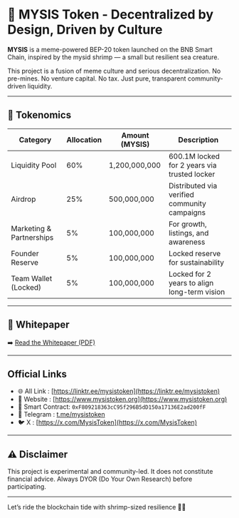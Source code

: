 # 🦐 MYSIS Token - Decentralized by Design, Driven by Culture

**MYSIS** is a meme-powered BEP-20 token launched on the BNB Smart Chain, inspired by the mysid shrimp — a small but resilient sea creature.

This project is a fusion of meme culture and serious decentralization. No pre-mines. No venture capital. No tax. Just pure, transparent community-driven liquidity.

---

## 🧬 Tokenomics

| Category                 | Allocation| Amount (MYSIS)    | Description                                         |
|--------------------------|------------|--------------------|---------------------------------------------------|
| Liquidity Pool           | 60%        | 1,200,000,000      | 600.1M locked for 2 years via trusted locker      |
| Airdrop                  | 25%        | 500,000,000        | Distributed via verified community campaigns      |
| Marketing & Partnerships | 5%         | 100,000,000        | For growth, listings, and awareness               |
| Founder Reserve          | 5%         | 100,000,000        | Locked reserve for sustainability                 |
| Team Wallet (Locked)     | 5%         | 100,000,000        | Locked for 2 years to align long-term vision      |

---

## 📜 Whitepaper  
➡️ [Read the Whitepaper (PDF)](https://github.com/deliasmysis/MYSIS-Token-Whitepaper/raw/main/MYSIS-Token-Whitepaper.pdf)

---

## Official Links
- 🌐 All Link : [https://linktr.ee/mysistoken](https://linktr.ee/mysistoken)
- 🔗 Website  :  [https://www.mysistoken.org](https://www.mysistoken.org)  
- 📄 Smart Contract: `0xF809218363cC95f296B5dD150a17136E2ad200fF`  
- 💬 Telegram : [t.me/mysistoken](https://t.me/mysistoken)  
- 🐦    X     : [https://x.com/MysisToken](https://x.com/MysisToken)  
---

## ⚠️ Disclaimer

This project is experimental and community-led. It does not constitute financial advice. Always DYOR (Do Your Own Research) before participating.

---

Let’s ride the blockchain tide with shrimp-sized resilience 🦐🌊
